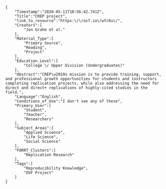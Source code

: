 
    {
        "Timestamp":"2020-05-11T10:56:42.741Z",
        "Title":"CREP project",
        "link_to_resource":"https:\/\/osf.io\/wfc6u\/",
        "Creators":[
            "Jon Grahe et al."
        ],
        "Material_Type":[
            "Primary Source",
            "Reading",
            "Project"
        ],
        "Education_Level":[
            "College \/ Upper Division (Undergraduates)"
        ],
        "Abstract":"CREP\u2019s mission is to provide training, support, and professional growth opportunities for students and instructors completing replication projects, while also addressing the need for direct and direct+ replications of highly-cited studies in the field.",
        "Language":"English",
        "Conditions_of_Use":"I don't see any of these",
        "Primary_User":[
            "Student",
            "Teacher",
            "Researchers"
        ],
        "Subject_Areas":[
            "Applied Science",
            "Life Science",
            "Social Science"
        ],
        "FORRT_Clusters":[
            "Replication Research"
        ],
        "Tags":[
            "Reproducibility Knowledge",
            "OSF Project"
        ]
    }
